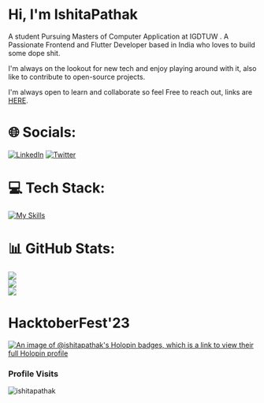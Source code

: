 

# Hi, I'm IshitaPathak

A student Pursuing Masters of Computer Application at IGDTUW . A Passionate Frontend and Flutter Developer based in India who loves to build some dope shit.

I'm always on the lookout for new tech and enjoy playing around with it, also like to contribute to open-source projects.

I'm always open to learn and collaborate so feel Free to reach out, links are  [HERE](https://linktr.ee/ishitapathak?utm_source=linktree_profile_share&ltsid=244decd5-e868-432d-a543-62cb42f70211).


# 🌐 Socials:
[![LinkedIn](https://img.shields.io/badge/LinkedIn-%230077B5.svg?logo=linkedin&logoColor=white)](https://linkedin.com/in/ishita-pathak-119437201) [![Twitter](https://img.shields.io/badge/Twitter-%231DA1F2.svg?logo=Twitter&logoColor=white)](https://twitter.com/IshitaPathak_) 

# 💻 Tech Stack:
[![My Skills](https://skillicons.dev/icons?i=git,docker,c,cpp,java,python,anaconda,js,html,css,react,dart,flutter,firebase,vscode,linux,&perline=8)](https://skillicons.dev)

# 📊 GitHub Stats:
![](https://github-readme-streak-stats.herokuapp.com/?user=IshitaPathak&theme=dark&hide_border=false)<br/>
![](https://github-readme-stats.vercel.app/api?username=IshitaPathak&theme=dark&hide_border=false&include_all_commits=false&count_private=false)<br/>
![](https://github-readme-stats.vercel.app/api/top-langs/?username=IshitaPathak&theme=dark&hide_border=false&include_all_commits=false&count_private=false&layout=compact)

# HacktoberFest'23
[![An image of @ishitapathak's Holopin badges, which is a link to view their full Holopin profile](https://holopin.me/ishitapathak)](https://holopin.io/@ishitapathak)

<h3 align="left">Profile Visits</h3>
<p align="left"> <img src="https://komarev.com/ghpvc/?username=ishitapathak&label=Profile%20views&color=0e75b6&style=flat" alt="ishitapathak" /> </p>

<!-- [![](https://visitcount.itsvg.in/api?id=IshitaPathak&icon=0&color=0)](https://visitcount.itsvg.in) -->

<!-- Proudly created with GPRM ( https://gprm.itsvg.in ) -->



